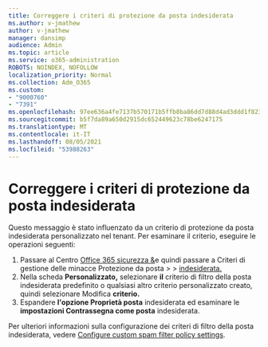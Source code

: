 ```yaml
---
title: Correggere i criteri di protezione da posta indesiderata
ms.author: v-jmathew
author: v-jmathew
manager: dansimp
audience: Admin
ms.topic: article
ms.service: o365-administration
ROBOTS: NOINDEX, NOFOLLOW
localization_priority: Normal
ms.collection: Adm_O365
ms.custom:
- "9000760"
- "7391"
ms.openlocfilehash: 97ee636a4fe7137b570171b5ffb8ba86dd7d88d4ad3ddd1f823cfb3937c61c5b
ms.sourcegitcommit: b5f7da89a650d2915dc652449623c78be6247175
ms.translationtype: MT
ms.contentlocale: it-IT
ms.lasthandoff: 08/05/2021
ms.locfileid: "53988263"
---
```

# <a name="fix-anti-spam-policy"></a>Correggere i criteri di protezione da posta indesiderata

Questo messaggio è stato influenzato da un criterio di protezione da posta indesiderata personalizzato nel tenant. Per esaminare il criterio, eseguire le operazioni seguenti:

1. Passare al Centro [Office 365 sicurezza &](https://go.microsoft.com/fwlink/p/?linkid=2077143)e quindi passare a Criteri di gestione delle minacce Protezione da posta  >    >  [indesiderata.](https://go.microsoft.com/fwlink/?linkid=2101518)
2. Nella scheda **Personalizzato,** selezionare **il** criterio di filtro della posta indesiderata predefinito o qualsiasi altro criterio personalizzato creato, quindi selezionare Modifica **criterio.**
3. Espandere **l'opzione Proprietà posta** indesiderata ed esaminare le **impostazioni Contrassegna come posta** indesiderata.

Per ulteriori informazioni sulla configurazione dei criteri di filtro della posta indesiderata, vedere [Configure custom spam filter policy settings](https://go.microsoft.com/fwlink/?linkid=2101054).
